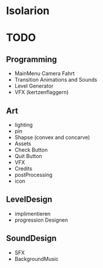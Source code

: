 # Isolarion

# TODO

## Programming

- MainMenu Camera Fahrt
- Transition Animations and Sounds
- Level Generator
- VFX (kertzenflaggern)

## Art

- lighting
- pin
- Shapse (convex and concarve)
- Assets
- Check Button
- Quit Button
- VFX
- Credits
- postProcessing
- icon

## LevelDesign

- implimentieren
- progression Designen

## SoundDesign

- SFX
- BackgroundMusic
